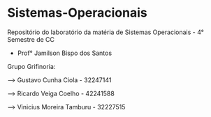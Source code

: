 # Sistemas-Operacionais
Repositório do laboratório da matéria de Sistemas Operacionais - 4° Semestre de CC 
- Prof° Jamilson Bispo dos Santos

Grupo Grifinoria:

--> Gustavo Cunha Ciola - 32247141

--> Ricardo Veiga Coelho - 42241588

--> Vinicius Moreira Tamburu - 32227515
